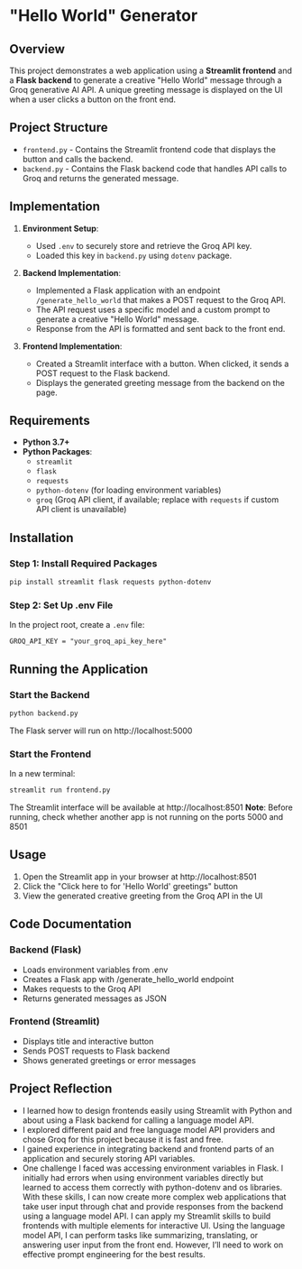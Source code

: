 # "Hello World" Generator

## Overview
This project demonstrates a web application using a **Streamlit frontend** and a **Flask backend** to generate a creative "Hello World" message through a Groq generative AI API. A unique greeting message is displayed on the UI when a user clicks a button on the front end.

## Project Structure
- `frontend.py` - Contains the Streamlit frontend code that displays the button and calls the backend.
- `backend.py` - Contains the Flask backend code that handles API calls to Groq and returns the generated message.
## Implementation
1. **Environment Setup**: 
   - Used `.env` to securely store and retrieve the Groq API key. 
   - Loaded this key in `backend.py` using `dotenv` package.

2. **Backend Implementation**:
   - Implemented a Flask application with an endpoint `/generate_hello_world` that makes a POST request to the Groq API.
   - The API request uses a specific model and a custom prompt to generate a creative "Hello World" message.
   - Response from the API is formatted and sent back to the front end.

3. **Frontend Implementation**:
   - Created a Streamlit interface with a button. When clicked, it sends a POST request to the Flask backend.
   - Displays the generated greeting message from the backend on the page.

## Requirements
- **Python 3.7+**
- **Python Packages**:
  - `streamlit`
  - `flask`
  - `requests`
  - `python-dotenv` (for loading environment variables)
  - `groq` (Groq API client, if available; replace with `requests` if custom API client is unavailable)

## Installation

### Step 1: Install Required Packages
```bash
pip install streamlit flask requests python-dotenv
```

### Step 2: Set Up .env File
In the project root, create a `.env` file:
```plaintext
GROQ_API_KEY = "your_groq_api_key_here"
```

## Running the Application

### Start the Backend
```bash
python backend.py
```
The Flask server will run on http://localhost:5000

### Start the Frontend
In a new terminal:
```bash
streamlit run frontend.py
```
The Streamlit interface will be available at http://localhost:8501
**Note**: Before running, check whether another app is not running on the ports 5000 and 8501

## Usage

1. Open the Streamlit app in your browser at http://localhost:8501
2. Click the "Click here to for 'Hello World' greetings" button
3. View the generated creative greeting from the Groq API in the UI

## Code Documentation

### Backend (Flask)
- Loads environment variables from .env
- Creates a Flask app with /generate_hello_world endpoint
- Makes requests to the Groq API
- Returns generated messages as JSON

### Frontend (Streamlit)
- Displays title and interactive button
- Sends POST requests to Flask backend
- Shows generated greetings or error messages

## Project Reflection
- I learned how to design frontends easily using Streamlit with Python and about using a Flask backend for calling a language model API.
- I explored different paid and free language model API providers and chose Groq for this project because it is fast and free.
- I gained experience in integrating backend and frontend parts of an application and securely storing API variables.
- One challenge I faced was accessing environment variables in Flask. I initially had errors when using environment variables directly but learned to access them correctly with python-dotenv and os libraries.
With these skills, I can now create more complex web applications that take user input through chat and provide responses from the backend using a language model API. I can apply my Streamlit skills to build frontends with multiple elements for interactive UI. Using the language model API, I can perform tasks like summarizing, translating, or answering user input from the front end. However, I’ll need to work on effective prompt engineering for the best results.
